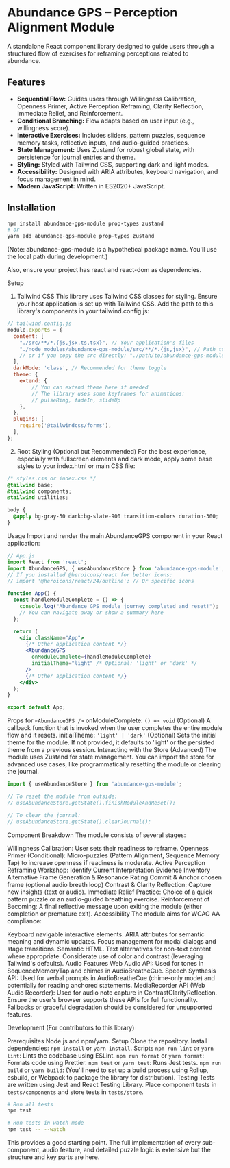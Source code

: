 # Abundance GPS – Perception Alignment Module

A standalone React component library designed to guide users through a structured flow of exercises for reframing perceptions related to abundance.

## Features

*   **Sequential Flow:** Guides users through Willingness Calibration, Openness Primer, Active Perception Reframing, Clarity Reflection, Immediate Relief, and Reinforcement.
*   **Conditional Branching:** Flow adapts based on user input (e.g., willingness score).
*   **Interactive Exercises:** Includes sliders, pattern puzzles, sequence memory tasks, reflective inputs, and audio-guided practices.
*   **State Management:** Uses Zustand for robust global state, with persistence for journal entries and theme.
*   **Styling:** Styled with Tailwind CSS, supporting dark and light modes.
*   **Accessibility:** Designed with ARIA attributes, keyboard navigation, and focus management in mind.
*   **Modern JavaScript:** Written in ES2020+ JavaScript.

## Installation

```bash
npm install abundance-gps-module prop-types zustand
# or
yarn add abundance-gps-module prop-types zustand
```
(Note: abundance-gps-module is a hypothetical package name. You'll use the local path during development.)

Also, ensure your project has react and react-dom as dependencies.

Setup
1. Tailwind CSS
This library uses Tailwind CSS classes for styling. Ensure your host application is set up with Tailwind CSS.
Add the path to this library's components in your tailwind.config.js:

```javascript
// tailwind.config.js
module.exports = {
  content: [
    "./src/**/*.{js,jsx,ts,tsx}", // Your application's files
    "./node_modules/abundance-gps-module/src/**/*.{js,jsx}", // Path to the library
    // or if you copy the src directly: "./path/to/abundance-gps-module/src/**/*.{js,jsx}"
  ],
  darkMode: 'class', // Recommended for theme toggle
  theme: {
    extend: {
        // You can extend theme here if needed
        // The library uses some keyframes for animations:
        // pulseRing, fadeIn, slideUp
    },
  },
  plugins: [
    require('@tailwindcss/forms'),
  ],
};
```
2. Root Styling (Optional but Recommended)
For the best experience, especially with fullscreen elements and dark mode, apply some base styles to your index.html or main CSS file:

```css
/* styles.css or index.css */
@tailwind base;
@tailwind components;
@tailwind utilities;

body {
  @apply bg-gray-50 dark:bg-slate-900 transition-colors duration-300;
}
```
Usage
Import and render the main AbundanceGPS component in your React application:

```jsx
// App.js
import React from 'react';
import AbundanceGPS, { useAbundanceStore } from 'abundance-gps-module'; // Adjust path if local
// If you installed @heroicons/react for better icons:
// import '@heroicons/react/24/outline'; // Or specific icons

function App() {
  const handleModuleComplete = () => {
    console.log("Abundance GPS module journey completed and reset!");
    // You can navigate away or show a summary here
  };

  return (
    <div className="App">
      {/* Other application content */}
      <AbundanceGPS 
        onModuleComplete={handleModuleComplete} 
        initialTheme="light" /* Optional: 'light' or 'dark' */
      />
      {/* Other application content */}
    </div>
  );
}

export default App;
```
Props for `<AbundanceGPS />`
onModuleComplete: `() => void` (Optional)
A callback function that is invoked when the user completes the entire module flow and it resets.
initialTheme: `'light' | 'dark'` (Optional)
Sets the initial theme for the module. If not provided, it defaults to 'light' or the persisted theme from a previous session.
Interacting with the Store (Advanced)
The module uses Zustand for state management. You can import the store for advanced use cases, like programmatically resetting the module or clearing the journal.

```jsx
import { useAbundanceStore } from 'abundance-gps-module';

// To reset the module from outside:
// useAbundanceStore.getState().finishModuleAndReset();

// To clear the journal:
// useAbundanceStore.getState().clearJournal();
```
Component Breakdown
The module consists of several stages:

Willingness Calibration: User sets their readiness to reframe.
Openness Primer (Conditional): Micro-puzzles (Pattern Alignment, Sequence Memory Tap) to increase openness if readiness is moderate.
Active Perception Reframing Workshop:
Identify Current Interpretation
Evidence Inventory
Alternative Frame Generation & Resonance Rating
Commit & Anchor chosen frame (optional audio breath loop)
Contrast & Clarity Reflection: Capture new insights (text or audio).
Immediate Relief Practice: Choice of a quick pattern puzzle or an audio-guided breathing exercise.
Reinforcement of Becoming: A final reflective message upon exiting the module (either completion or premature exit).
Accessibility
The module aims for WCAG AA compliance:

Keyboard navigable interactive elements.
ARIA attributes for semantic meaning and dynamic updates.
Focus management for modal dialogs and stage transitions.
Semantic HTML.
Text alternatives for non-text content where appropriate.
Considerate use of color and contrast (leveraging Tailwind's defaults).
Audio Features
Web Audio API: Used for tones in SequenceMemoryTap and chimes in AudioBreatheCue.
Speech Synthesis API: Used for verbal prompts in AudioBreatheCue (chime-only mode) and potentially for reading anchored statements.
MediaRecorder API (Web Audio Recorder): Used for audio note capture in ContrastClarityReflection.
Ensure the user's browser supports these APIs for full functionality. Fallbacks or graceful degradation should be considered for unsupported features.

Development
(For contributors to this library)

Prerequisites
Node.js and npm/yarn.
Setup
Clone the repository.
Install dependencies: `npm install` or `yarn install`.
Scripts
`npm run lint` or `yarn lint`: Lints the codebase using ESLint.
`npm run format` or `yarn format`: Formats code using Prettier.
`npm test` or `yarn test`: Runs Jest tests.
`npm run build` or `yarn build`: (You'll need to set up a build process using Rollup, esbuild, or Webpack to package the library for distribution).
Testing
Tests are written using Jest and React Testing Library. Place component tests in `tests/components` and store tests in `tests/store`.

```bash
# Run all tests
npm test

# Run tests in watch mode
npm test -- --watch
```
This provides a good starting point. The full implementation of every sub-component, audio feature, and detailed puzzle logic is extensive but the structure and key parts are here. 